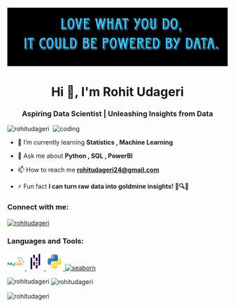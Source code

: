 ![logo](https://github.com/rohitudageri/rohitudageri/blob/main/Picsart_23-06-28_14-54-18-459~2.jpg)

<h1 align="center">Hi 👋, I'm Rohit Udageri</h1>
<h3 align="center">Aspiring Data Scientist | Unleashing Insights from Data</h3>

<img align = "right" alt = "coding" width = "400" src = "https://ik.imagekit.io/dresma/Dresma_Library/manager-openings_NW3bXTTFP.gif"> 

<p align="left"> <img src="https://komarev.com/ghpvc/?username=rohitudageri&label=Profile%20views&color=0e75b6&style=flat" alt="rohitudageri" /> </p>

- 🌱 I’m currently learning **Statistics , Machine Learning**

- 💬 Ask me about **Python , SQL , PowerBI**

- 📫 How to reach me **rohitudageri24@gmail.com**

- ⚡ Fun fact **I can turn raw data into goldmine insights! 🌟🔍💡**

<h3 align="left">Connect with me:</h3>
<p align="left">
<a href="https://linkedin.com/in/rohitudageri" target="blank"><img align="center" src="https://raw.githubusercontent.com/rahuldkjain/github-profile-readme-generator/master/src/images/icons/Social/linked-in-alt.svg" alt="rohitudageri" height="30" width="40" /></a>
</p>

<h3 align="left">Languages and Tools:</h3>
<p align="left"> <a href="https://www.mysql.com/" target="_blank" rel="noreferrer"> <img src="https://raw.githubusercontent.com/devicons/devicon/master/icons/mysql/mysql-original-wordmark.svg" alt="mysql" width="40" height="40"/> </a> <a href="https://pandas.pydata.org/" target="_blank" rel="noreferrer"> <img src="https://raw.githubusercontent.com/devicons/devicon/2ae2a900d2f041da66e950e4d48052658d850630/icons/pandas/pandas-original.svg" alt="pandas" width="40" height="40"/> </a> <a href="https://www.python.org" target="_blank" rel="noreferrer"> <img src="https://raw.githubusercontent.com/devicons/devicon/master/icons/python/python-original.svg" alt="python" width="40" height="40"/> </a> <a href="https://seaborn.pydata.org/" target="_blank" rel="noreferrer"> <img src="https://seaborn.pydata.org/_images/logo-mark-lightbg.svg" alt="seaborn" width="40" height="40"/> </a> </p>

<p><img align="left" src="https://github-readme-stats.vercel.app/api/top-langs?username=rohitudageri&show_icons=true&locale=en&layout=compact" alt="rohitudageri" /></p>

<p>&nbsp;<img align="center" src="https://github-readme-stats.vercel.app/api?username=rohitudageri&show_icons=true&locale=en" alt="rohitudageri" /></p>

<p><img align="center" src="https://github-readme-streak-stats.herokuapp.com/?user=rohitudageri&" alt="rohitudageri" /></p>
